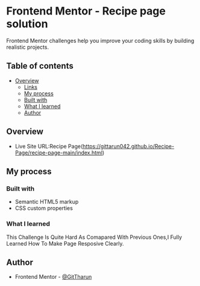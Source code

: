 # Frontend Mentor - Recipe page solution

 Frontend Mentor challenges help you improve your coding skills by building realistic projects. 

## Table of contents

- [Overview](#overview)
  - [Links](#links)
  - [My process](#my-process)
  - [Built with](#built-with)
  - [What I learned](#what-i-learned)
  - [Author](#author)

## Overview

- Live Site URL:Recipe Page(https://gittarun042.github.io/Recipe-Page/recipe-page-main/index.html)

## My process

### Built with

- Semantic HTML5 markup
- CSS custom properties
  
### What I learned

 This Challenge Is Quite Hard As Comapared With Previous Ones,I Fully Learned How To Make Page Resposive Clearly.

## Author

- Frontend Mentor - [@GitTharun](https://www.frontendmentor.io/profile/GitThaRun)
